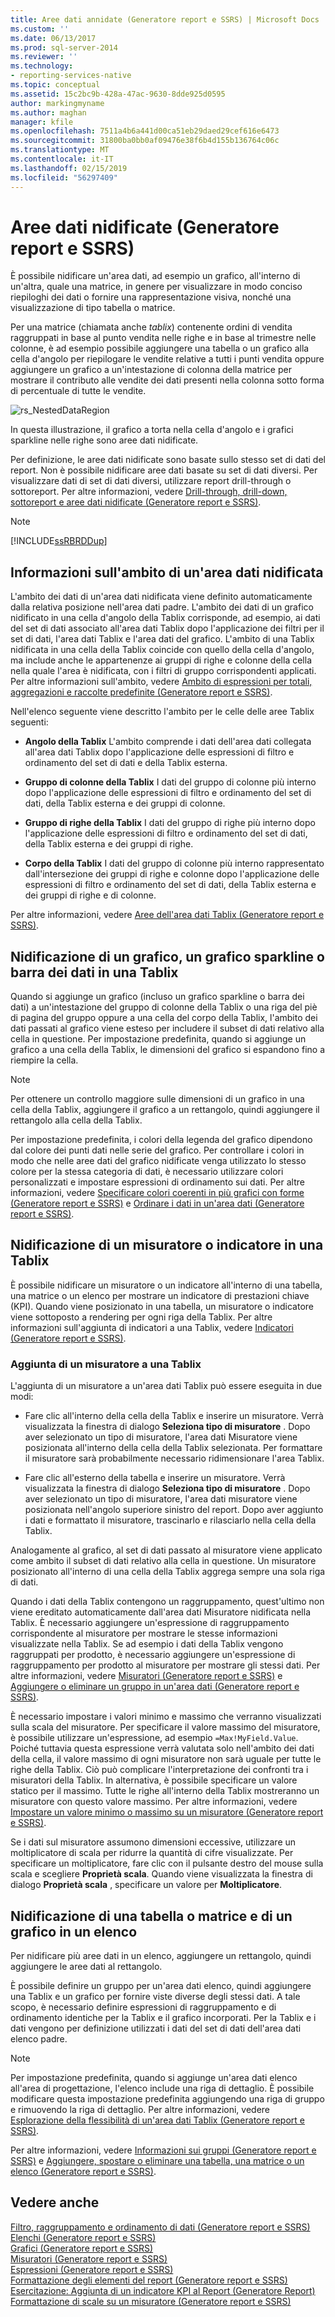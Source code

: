 ```yaml
---
title: Aree dati annidate (Generatore report e SSRS) | Microsoft Docs
ms.custom: ''
ms.date: 06/13/2017
ms.prod: sql-server-2014
ms.reviewer: ''
ms.technology:
- reporting-services-native
ms.topic: conceptual
ms.assetid: 15c2bc9b-428a-47ac-9630-8dde925d0595
author: markingmyname
ms.author: maghan
manager: kfile
ms.openlocfilehash: 7511a4b6a441d00ca51eb29daed29cef616e6473
ms.sourcegitcommit: 31800ba0bb0af09476e38f6b4d155b136764c06c
ms.translationtype: MT
ms.contentlocale: it-IT
ms.lasthandoff: 02/15/2019
ms.locfileid: "56297409"
---
```

# <a name="nested-data-regions-report-builder-and-ssrs"></a>Aree dati nidificate (Generatore report e SSRS)
  È possibile nidificare un'area dati, ad esempio un grafico, all'interno di un'altra, quale una matrice, in genere per visualizzare in modo conciso riepiloghi dei dati o fornire una rappresentazione visiva, nonché una visualizzazione di tipo tabella o matrice.  
  
 Per una matrice (chiamata anche *tablix*) contenente ordini di vendita raggruppati in base al punto vendita nelle righe e in base al trimestre nelle colonne, è ad esempio possibile aggiungere una tabella o un grafico alla cella d'angolo per riepilogare le vendite relative a tutti i punti vendita oppure aggiungere un grafico a un'intestazione di colonna della matrice per mostrare il contributo alle vendite dei dati presenti nella colonna sotto forma di percentuale di tutte le vendite.  
  
 ![rs_NestedDataRegion](../media/rs-nesteddataregion.gif "rs_NestedDataRegion")  
  
 In questa illustrazione, il grafico a torta nella cella d'angolo e i grafici sparkline nelle righe sono aree dati nidificate.  
  
 Per definizione, le aree dati nidificate sono basate sullo stesso set di dati del report. Non è possibile nidificare aree dati basate su set di dati diversi. Per visualizzare dati di set di dati diversi, utilizzare report drill-through o sottoreport. Per altre informazioni, vedere [Drill-through, drill-down, sottoreport e aree dati nidificate &#40;Generatore report e SSRS&#41;](drillthrough-drilldown-subreports-and-nested-data-regions.md).  
  
> [!NOTE]  
>  [!INCLUDE[ssRBRDDup](../../includes/ssrbrddup-md.md)]  
  
## <a name="understanding-scope-for-a-nested-data-region"></a>Informazioni sull'ambito di un'area dati nidificata  
 L'ambito dei dati di un'area dati nidificata viene definito automaticamente dalla relativa posizione nell'area dati padre. L'ambito dei dati di un grafico nidificato in una cella d'angolo della Tablix corrisponde, ad esempio, ai dati del set di dati associato all'area dati Tablix dopo l'applicazione dei filtri per il set di dati, l'area dati Tablix e l'area dati del grafico. L'ambito di una Tablix nidificata in una cella della Tablix coincide con quello della cella d'angolo, ma include anche le appartenenze ai gruppi di righe e colonne della cella nella quale l'area è nidificata, con i filtri di gruppo corrispondenti applicati. Per altre informazioni sull'ambito, vedere [Ambito di espressioni per totali, aggregazioni e raccolte predefinite &#40;Generatore report e SSRS&#41;](expression-scope-for-totals-aggregates-and-built-in-collections.md).  
  
 Nell'elenco seguente viene descritto l'ambito per le celle delle aree Tablix seguenti:  
  
-   **Angolo della Tablix** L'ambito comprende i dati dell'area dati collegata all'area dati Tablix dopo l'applicazione delle espressioni di filtro e ordinamento del set di dati e della Tablix esterna.  
  
-   **Gruppo di colonne della Tablix** I dati del gruppo di colonne più interno dopo l'applicazione delle espressioni di filtro e ordinamento del set di dati, della Tablix esterna e dei gruppi di colonne.  
  
-   **Gruppo di righe della Tablix** I dati del gruppo di righe più interno dopo l'applicazione delle espressioni di filtro e ordinamento del set di dati, della Tablix esterna e dei gruppi di righe.  
  
-   **Corpo della Tablix** I dati del gruppo di colonne più interno rappresentato dall'intersezione dei gruppi di righe e colonne dopo l'applicazione delle espressioni di filtro e ordinamento del set di dati, della Tablix esterna e dei gruppi di righe e di colonne.  
  
 Per altre informazioni, vedere [Aree dell'area dati Tablix &#40;Generatore report e SSRS&#41;](tablix-data-region-areas-report-builder-and-ssrs.md).  
  
## <a name="nesting-a-chart-sparkline-or-data-bar-in-a-tablix"></a>Nidificazione di un grafico, un grafico sparkline o barra dei dati in una Tablix  
 Quando si aggiunge un grafico (incluso un grafico sparkline o barra dei dati) a un'intestazione del gruppo di colonne della Tablix o una riga del piè di pagina del gruppo oppure a una cella del corpo della Tablix, l'ambito dei dati passati al grafico viene esteso per includere il subset di dati relativo alla cella in questione. Per impostazione predefinita, quando si aggiunge un grafico a una cella della Tablix, le dimensioni del grafico si espandono fino a riempire la cella.  
  
> [!NOTE]  
>  Per ottenere un controllo maggiore sulle dimensioni di un grafico in una cella della Tablix, aggiungere il grafico a un rettangolo, quindi aggiungere il rettangolo alla cella della Tablix.  
  
 Per impostazione predefinita, i colori della legenda del grafico dipendono dal colore dei punti dati nelle serie del grafico. Per controllare i colori in modo che nelle aree dati del grafico nidificate venga utilizzato lo stesso colore per la stessa categoria di dati, è necessario utilizzare colori personalizzati e impostare espressioni di ordinamento sui dati. Per altre informazioni, vedere [Specificare colori coerenti in più grafici con forme &#40;Generatore report e SSRS&#41;](charts-report-builder-and-ssrs.md) e [Ordinare i dati in un'area dati &#40;Generatore report e SSRS&#41;](sort-data-in-a-data-region-report-builder-and-ssrs.md).  
  
## <a name="nesting-a-gauge-or-an-indicator-in-a-tablix"></a>Nidificazione di un misuratore o indicatore in una Tablix  
 È possibile nidificare un misuratore o un indicatore all'interno di una tabella, una matrice o un elenco per mostrare un indicatore di prestazioni chiave (KPI). Quando viene posizionato in una tabella, un misuratore o indicatore viene sottoposto a rendering per ogni riga della Tablix. Per altre informazioni sull'aggiunta di indicatori a una Tablix, vedere [Indicatori &#40;Generatore report e SSRS&#41;](indicators-report-builder-and-ssrs.md).  
  
### <a name="adding-a-gauge-to-a-tablix"></a>Aggiunta di un misuratore a una Tablix  
 L'aggiunta di un misuratore a un'area dati Tablix può essere eseguita in due modi:  
  
-   Fare clic all'interno della cella della Tablix e inserire un misuratore. Verrà visualizzata la finestra di dialogo **Seleziona tipo di misuratore** . Dopo aver selezionato un tipo di misuratore, l'area dati Misuratore viene posizionata all'interno della cella della Tablix selezionata. Per formattare il misuratore sarà probabilmente necessario ridimensionare l'area Tablix.  
  
-   Fare clic all'esterno della tabella e inserire un misuratore. Verrà visualizzata la finestra di dialogo **Seleziona tipo di misuratore** . Dopo aver selezionato un tipo di misuratore, l'area dati misuratore viene posizionata nell'angolo superiore sinistro del report. Dopo aver aggiunto i dati e formattato il misuratore, trascinarlo e rilasciarlo nella cella della Tablix.  
  
 Analogamente al grafico, al set di dati passato al misuratore viene applicato come ambito il subset di dati relativo alla cella in questione. Un misuratore posizionato all'interno di una cella della Tablix aggrega sempre una sola riga di dati.  
  
 Quando i dati della Tablix contengono un raggruppamento, quest'ultimo non viene ereditato automaticamente dall'area dati Misuratore nidificata nella Tablix. È necessario aggiungere un'espressione di raggruppamento corrispondente al misuratore per mostrare le stesse informazioni visualizzate nella Tablix. Se ad esempio i dati della Tablix vengono raggruppati per prodotto, è necessario aggiungere un'espressione di raggruppamento per prodotto al misuratore per mostrare gli stessi dati. Per altre informazioni, vedere [Misuratori &#40;Generatore report e SSRS&#41;](gauges-report-builder-and-ssrs.md) e [Aggiungere o eliminare un gruppo in un'area dati &#40;Generatore report e SSRS&#41;](add-or-delete-a-group-in-a-data-region-report-builder-and-ssrs.md).  
  
 È necessario impostare i valori minimo e massimo che verranno visualizzati sulla scala del misuratore. Per specificare il valore massimo del misuratore, è possibile utilizzare un'espressione, ad esempio `=Max!MyField.Value`. Poiché tuttavia questa espressione verrà valutata solo nell'ambito dei dati della cella, il valore massimo di ogni misuratore non sarà uguale per tutte le righe della Tablix. Ciò può complicare l'interpretazione dei confronti tra i misuratori della Tablix. In alternativa, è possibile specificare un valore statico per il massimo. Tutte le righe all'interno della Tablix mostreranno un misuratore con questo valore massimo. Per altre informazioni, vedere [Impostare un valore minimo o massimo su un misuratore &#40;Generatore report e SSRS&#41;](set-a-minimum-or-maximum-on-a-gauge-report-builder-and-ssrs.md).  
  
 Se i dati sul misuratore assumono dimensioni eccessive, utilizzare un moltiplicatore di scala per ridurre la quantità di cifre visualizzate. Per specificare un moltiplicatore, fare clic con il pulsante destro del mouse sulla scala e scegliere **Proprietà scala**. Quando viene visualizzata la finestra di dialogo **Proprietà scala** , specificare un valore per **Moltiplicatore**.  
  
## <a name="nesting-a-table-or-matrix-and-a-chart-in-a-list"></a>Nidificazione di una tabella o matrice e di un grafico in un elenco  
 Per nidificare più aree dati in un elenco, aggiungere un rettangolo, quindi aggiungere le aree dati al rettangolo.  
  
 È possibile definire un gruppo per un'area dati elenco, quindi aggiungere una Tablix e un grafico per fornire viste diverse degli stessi dati. A tale scopo, è necessario definire espressioni di raggruppamento e di ordinamento identiche per la Tablix e il grafico incorporati. Per la Tablix e i dati vengono per definizione utilizzati i dati del set di dati dell'area dati elenco padre.  
  
> [!NOTE]  
>  Per impostazione predefinita, quando si aggiunge un'area dati elenco all'area di progettazione, l'elenco include una riga di dettaglio. È possibile modificare questa impostazione predefinita aggiungendo una riga di gruppo e rimuovendo la riga di dettaglio. Per altre informazioni, vedere [Esplorazione della flessibilità di un'area dati Tablix &#40;Generatore report e SSRS&#41;](exploring-the-flexibility-of-a-tablix-data-region-report-builder-and-ssrs.md).  
  
 Per altre informazioni, vedere [Informazioni sui gruppi &#40;Generatore report e SSRS&#41;](understanding-groups-report-builder-and-ssrs.md) e [Aggiungere, spostare o eliminare una tabella, una matrice o un elenco &#40;Generatore report e SSRS&#41;](add-move-or-delete-a-table-matrix-or-list-report-builder-and-ssrs.md).  
  
## <a name="see-also"></a>Vedere anche  
 [Filtro, raggruppamento e ordinamento di dati &#40;Generatore report e SSRS&#41;](filter-group-and-sort-data-report-builder-and-ssrs.md)   
 [Elenchi &#40;Generatore report e SSRS&#41;](tables-matrices-and-lists-report-builder-and-ssrs.md)   
 [Grafici &#40;Generatore report e SSRS&#41;](charts-report-builder-and-ssrs.md)   
 [Misuratori &#40;Generatore report e SSRS&#41;](gauges-report-builder-and-ssrs.md)   
 [Espressioni &#40;Generatore report e SSRS&#41;](expressions-report-builder-and-ssrs.md)   
 [Formattazione degli elementi del report &#40;Generatore report e SSRS&#41;](formatting-report-items-report-builder-and-ssrs.md)   
 [Esercitazione: Aggiunta di un indicatore KPI al Report &#40;Generatore Report&#41;](../tutorial-adding-a-kpi-to-your-report-report-builder.md)   
 [Formattazione di scale su un misuratore &#40;Generatore report e SSRS&#41;](formatting-scales-on-a-gauge-report-builder-and-ssrs.md)  
  
  
